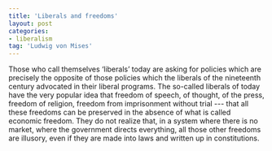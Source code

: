 ```yaml
---
title: 'Liberals and freedoms'
layout: post
categories:
- liberalism
tag: 'Ludwig von Mises'
---
```


Those who call themselves ‘liberals’ today are asking for policies which are precisely the opposite of those policies which the liberals of the nineteenth century advocated in their liberal programs. The so-called liberals of today have the very popular idea that freedom of speech, of thought, of the press, freedom of religion, freedom from imprisonment without trial --- that all these freedoms can be preserved in the absence of what is called economic freedom. They do not realize that, in a system where there is no market, where the government directs everything, all those other freedoms are illusory, even if they are made into laws and written up in constitutions.